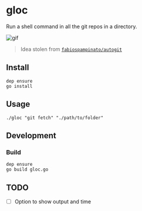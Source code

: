 # gloc

Run a shell command in all the git repos in a directory.

![gif](https://i.imgur.com/ItUKzAz.gif)


> Idea stolen from [`fabiospampinato/autogit`](https://github.com/fabiospampinato/autogit)


## Install

```
dep ensure
go install
```

## Usage

```
./gloc "git fetch" "./path/to/folder"
```

## Development

### Build

```
dep ensure
go build gloc.go
```

## TODO

- [ ] Option to show output and time
